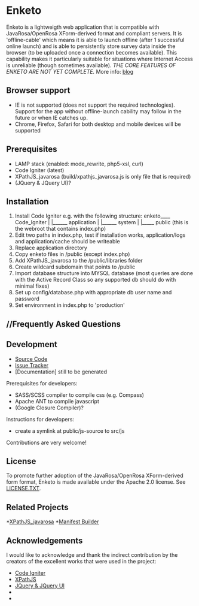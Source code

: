 Enketo
======

Enketo is a lightweigth web application that is compatible with JavaRosa/OpenRosa XForm-derived format and compliant servers. It is 'offline-cable' which means it is able to launch offline (after 1 successful online launch) and is able to persistently store survey data inside the browser (to be uploaded once a connection becomes available). This capability makes it particularly suitable for situations where Internet Access is unreliable (though sometimes available). _THE CORE FEATURES OF ENKETO ARE NOT YET COMPLETE._ More info: [blog](http://blog.aidwebsolutions.com)

Browser support
---------------
- IE is not supported (does not support the required technologies). Support for the app without offline-launch cability may follow in the future or when IE catches up.
- Chrome, Firefox, Safari for both desktop and mobile devices will be supported

Prerequisites
-----------
- LAMP stack (enabled: mode_rewrite, php5-xsl, curl)
- Code Igniter (latest)
- XPathJS_javarosa (build/xpathjs_javarosa.js is only file that is required)
- (JQuery & JQuery UI)?

Installation
-----------
1. Install Code Igniter e.g. with the following structure:
	enketo____ Code_Igniter
		|			|______ application
		|			|______ system
		|
		|_____ public (this is the webroot that contains index.php)
2. Edit two paths in index.php, test if installation works, application/logs and application/cache should be writeable
3. Replace application directory 
4. Copy enketo files in /public (except index.php)
5. Add XPathJS_javarosa to the /public/libraries folder
5. Create wildcard subdomain that points to /public
6. Import database structure into MYSQL database (most queries are done with the Active Record Class so any supported db should do with minimal fixes)
7. Set up config/database.php with appropriate db user name and password
8. Set environment in index.php to 'production'

//Frequently Asked Questions
---------------------------


Development
-----------
* [Source Code](https://github.com/MartijnR/enketo)
* [Issue Tracker](https://github.com/MartijnR/enketo/issues)
* [Documentation] still to be generated

Prerequisites for developers:
- SASS/SCSS compiler to compile css (e.g. Compass)
- Apache ANT to compile javascript 
- (Google Closure Compiler)?

Instructions for developers:
- create a symlink at public/js-source to src/js

Contributions are very welcome!

License
-------
To promote further adoption of the JavaRosa/OpenRosa XForm-derived form format, Enketo is made available under the Apache 2.0 license. See [LICENSE.TXT](https://github.com/MartijnR/LICENSE.TXT). 

Related Projects
----------------
*[XPathJS_javarosa](https://github.com/MartijnR/xpathjs_javarosa)
*[Manifest Builder](https://github.com/MartijnR/Manifest-Builder)

Acknowledgements
----------------
I would like to acknowledge and thank the indirect contribution by the creators of the excellent works that were used in the project:
* [Code Igniter]()
* [XPathJS]()
* [JQuery & JQuery UI]()
* []()
* []()
